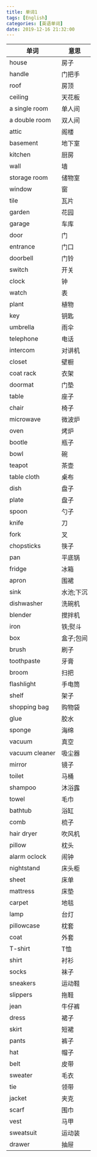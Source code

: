 ```yaml
---
title: 单词1
tags: [English]
categories: [英语单词]
date: 2019-12-16 21:32:00
---
```

|单词 |意思 |
|-|-|
|house|房子|
|handle|门把手|
|roof|房顶|
|ceiling|天花板|
|a single room|单人间|
|a double room|双人间|
|attic|阁楼|
|basement|地下室|
|kitchen|厨房|
|wall|墙|
|storage room|储物室|
|window|窗|
|tile|瓦片|
|garden|花园|
|garage|车库|
|door|门|
|entrance|门口|
|doorbell|门铃|
|switch|开关|
|clock|钟|
|watch|表|
|plant|植物|
|key|钥匙|
|umbrella|雨伞|
|telephone|电话|
|intercom|对讲机|
|closet|壁橱|
|coat rack|衣架|
|doormat|门垫|
|table | 座子|
|chair | 椅子|
|microwave | 微波炉|
|oven | 烤炉|
|bootle | 瓶子|
|bowl | 碗|
|teapot | 茶壶|
|table cloth | 桌布|
|dish | 盘子|
|plate | 盘子|
|spoon | 勺子|
|knife | 刀|
|fork | 叉|
|chopsticks | 筷子|
|pan | 平底锅|
|fridge | 冰箱|
|apron | 围裙|
|sink | 水池;下沉|
|dishwasher | 洗碗机|
|blender | 搅拌机|
|iron | 铁;熨斗|
|box | 盒子;包间|
|brush | 刷子|
|toothpaste | 牙膏|
|broom | 扫把|
|flashlight | 手电筒|
|shelf | 架子|
|shopping bag | 购物袋|
|glue | 胶水|
|sponge | 海绵|
|vacuum |真空 |
|vacuum cleaner|吸尘器|
|mirror | 镜子|
|toilet | 马桶|
|shampoo | 沐浴露|
|towel | 毛巾|
|bathtub | 浴缸|
|comb | 梳子|
|hair dryer | 吹风机|
|pillow | 枕头|
|alarm oclock | 闹钟|
|nightstand | 床头柜 |
|sheet | 床单|
|mattress | 床垫|
|carpet | 地毯|
|lamp | 台灯|
|pillowcase |枕套|
|coat | 外套|
|T-shirt|T恤 |
|shirt | 衬衫|
|socks | 袜子|
|sneakers | 运动鞋|
|slippers | 拖鞋|
|jean | 牛仔裤|
|dress | 裙子|
|skirt | 短裙|
|pants | 裤子|
|hat | 帽子|
|belt | 皮带|
|sweater | 毛衣|
|tie | 领带|
|jacket | 夹克|
|scarf | 围巾|
|vest | 马甲 |
|sweatsuit | 运动装|
|drawer | 抽屉|
	
